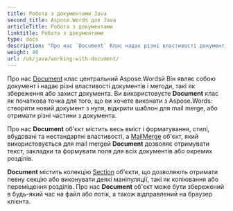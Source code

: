 ```yaml
---
title: Робота з документами Java
second_title: Aspose.Words для Java
articleTitle: Робота з документами
linktitle: Робота з документами
type: docs
description: "Про нас `Document` Клас надає різні властивості документів і методи. Ви використовуєте `Document` клас як початкова точка для того, що ви хочете виконати з Aspose.Words для Javaй Про нас `Document` об'єкт може бути збережений в файлі або потоковому режимі, а також відправлений в браузер."
weight: 40
url: /uk/java/working-with-document/
---
```


Про нас [Document](https://reference.aspose.com/words/java/com.aspose.words/document/) клас центральний Aspose.Wordsй Він являє собою документ і надає різні властивості документів і методи, такі як збереження або захист документа. Ви використовуєте **Document** клас як початкова точка для того, що ви хочете виконати з Aspose.Words: створити новий документ з нуля, відкрити шаблон для mail merge, або отримати різні частини з документа.

Про нас **Document** об'єкт містить весь вміст і форматування, стилі, вбудовані та нестандартні властивості, а [MailMerge](https://reference.aspose.com/words/java/com.aspose.words/mailmerge/) об'єкт, який використовується для mail mergeй **Document** дозволяє отримувати текст, закладки та формувати поля для всіх документів або окремих розділів.

**Document** містить колекцію [Section](https://reference.aspose.com/words/java/com.aspose.words/section/) об'єкти, що дозволяють отримати певну секцію або виконувати деякі маніпуляції, такі як копіювання або переміщення розділів. Про нас **Document** об'єкт може бути збережений в будь-який час на файл або потік, а також відправлений на браузер клієнта.
